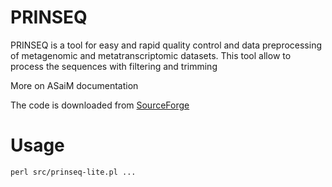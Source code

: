PRINSEQ
=======

PRINSEQ is a tool for easy and rapid quality control and data preprocessing of metagenomic and metatranscriptomic datasets.
This tool allow to process the sequences with filtering and trimming

More on ASaiM documentation

The code is downloaded from [SourceForge](http://prinseq.sourceforge.net/)

# Usage

```
perl src/prinseq-lite.pl ...
```

